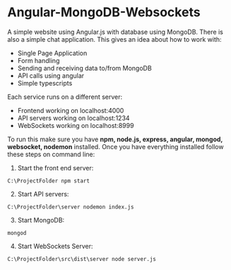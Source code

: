 # Angular-MongoDB-Websockets

A simple website using Angular.js with database using MongoDB. There is also a simple chat application.
This gives an idea about how to work with:
  * Single Page Application
  * Form handling
  * Sending and receiving data to/from MongoDB
  * API calls using angular
  * Simple typescripts 
  
Each service runs on a different server:
  * Frontend working on localhost:4000
  * API servers working on localhost:1234
  * WebSockets working on localhost:8999


To run this make sure you have **npm, node.js, express, angular, mongod, websocket, nodemon** installed.
Once you have everything installed follow these steps on command line:
  1. Start the front end server:
  ```
  C:\ProjectFolder npm start
  ```
  2. Start API servers:
  ```
  C:\ProjectFolder\server nodemon index.js
  ```
  3. Start MongoDB:
  ```
  mongod
  ```
  4. Start WebSockets Server:
  ```
  C:\ProjectFolder\src\dist\server node server.js
  ```
